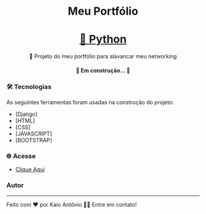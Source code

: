 <h1 align="center">Meu Portfólio</h1>

<h1 align="center">
    <a href="https://www.python.org/">🐍 Python</a>
</h1>
<p align="center">🚀 Projeto do meu portfólio para alavancar meu networking</p>

<h4 align="center"> 
	🚧  Em construção...  🚧
</h4>

### 🛠 Tecnologias

As seguintes ferramentas foram usadas na construção do projeto:

- [Django]
- [HTML]
- [CSS]
- [JAVASCRIPT]
- [BOOTSTRAP]

### 🌐 Acesse

- [Clique Aqui](https://portifolio-kaio.herokuapp.com/)

### Autor
---

Feito com ❤️ por Kaio Antônio 👋🏻 Entre em contato!

